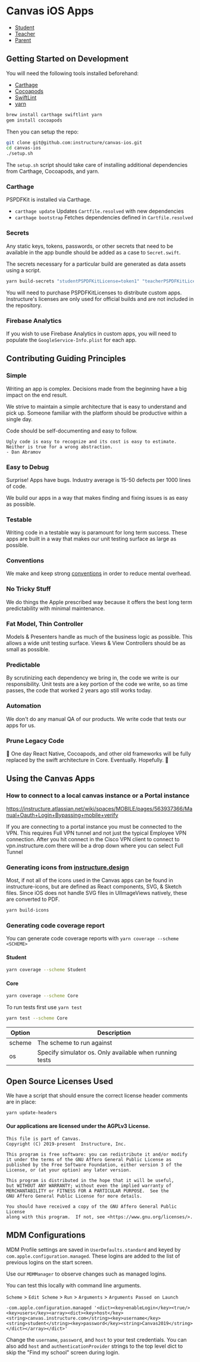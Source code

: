# Canvas iOS Apps

- [Student](https://itunes.apple.com/us/app/canvas-student/id480883488?mt=8)
- [Teacher](https://itunes.apple.com/us/app/canvas-teacher/id1257834464?mt=8)
- [Parent](https://itunes.apple.com/us/app/canvas-parent/id1097996698?mt=8)


## Getting Started on Development

You will need the following tools installed beforehand:

- [Carthage](https://github.com/Carthage/Carthage#installing-carthage)
- [Cocoapods](https://cocoapods.org)
- [SwiftLint](https://github.com/realm/SwiftLint#installation)
- [yarn](https://yarnpkg.com/en/docs/install#mac-stable)

```sh
brew install carthage swiftlint yarn
gem install cocoapods
```

Then you can setup the repo:

```sh
git clone git@github.com:instructure/canvas-ios.git
cd canvas-ios
./setup.sh
```

The `setup.sh` script should take care of installing additional dependencies from Carthage, Cocoapods, and yarn.

### Carthage

PSPDFKit is installed via Carthage.

- `carthage update` Updates `Cartfile.resolved` with new dependencies
- `carthage bootstrap` Fetches dependencies defined in `Cartfile.resolved`

### Secrets

Any static keys, tokens, passwords, or other secrets that need to be available in the app bundle should be added as a case to `Secret.swift`.

The secrets necessary for a particular build are generated as data assets using a script.

```sh
yarn build-secrets "studentPSPDFKitLicense=token1" "teacherPSPDFKitLicense=token2"
```

You will need to purchase PSPDFKitLicenses to distribute custom apps. Instructure's licenses are only used for official builds and are not included in the repository.

### Firebase Analytics

If you wish to use Firebase Analytics in custom apps, you will need to populate the `GoogleService-Info.plist` for each app.


## Contributing Guiding Principles

### Simple

Writing an app is complex. Decisions made from the beginning have a big impact on the end result.

We strive to maintain a simple architecture that is easy to understand and pick up. Someone familiar with the platform should be productive within a single day.

Code should be self-documenting and easy to follow.

```
Ugly code is easy to recognize and its cost is easy to estimate. Neither is true for a wrong abstraction.
- Dan Abramov
```

### Easy to Debug

Surprise! Apps have bugs. Industry average is 15-50 defects per 1000 lines of code.

We build our apps in a way that makes finding and fixing issues is as easy as possible.

### Testable

Writing code in a testable way is paramount for long term success. These apps are built in a way that makes our unit testing surface as large as possible.

### Conventions

We make and keep strong [conventions](./CONVENTIONS.md) in order to reduce mental overhead.

### No Tricky Stuff

We do things the Apple prescribed way because it offers the best long term predictability with minimal maintenance.

### Fat Model, Thin Controller

Models & Presenters handle as much of the business logic as possible. This allows a wide unit testing surface. Views & View Controllers should be as small as possible.

### Predictable

By scrutinizing each dependency we bring in, the code we write is our responsibility. Unit tests are a key portion of the code we write, so as time passes, the code that worked 2 years ago still works today.

### Automation

We don't do any manual QA of our products. We write code that tests our apps for us.

### Prune Legacy Code

😬 One day React Native, Cocoapods, and other old frameworks will be fully replaced by the swift architecture in Core. Eventually. Hopefully. 🤞


## Using the Canvas Apps

### How to connect to a local canvas instance or a Portal instance
https://instructure.atlassian.net/wiki/spaces/MOBILE/pages/563937366/Manual+Oauth+Login+Bypassing+mobile+verify

If you are connecting to a portal instance you must be connected to the VPN. This requires Full VPN tunnel and not just the typical Employee VPN connection. After you hit connect in the Cisco VPN client to connect to vpn.instructure.com there will be a drop down where you can select Full Tunnel

### Generating icons from [instructure.design](https://instructure.design/#iconography)

Most, if not all of the icons used in the Canvas apps can be found in instructure-icons, but are defined as React components, SVG, & Sketch files. Since iOS does not handle SVG files in UIImageViews natively, these are converted to PDF.

```sh
yarn build-icons
```

### Generating code coverage report

You can generate code coverage reports with `yarn coverage --scheme <SCHEME>`

#### Student
```bash
yarn coverage --scheme Student
```

#### Core
```bash
yarn coverage --scheme Core
```

To run tests first use `yarn test`
```bash
yarn test --scheme Core
```

| Option | Description |
| ------ | ----------- |
| scheme  | The scheme to run against  |
| os  | Specify simulator os. Only available when running tests  |


## Open Source Licenses Used

We have a script that should ensure the correct license header comments are in place:

```sh
yarn update-headers
```

#### Our applications are licensed under the AGPLv3 License.

```
This file is part of Canvas.
Copyright (C) 2019-present  Instructure, Inc.

This program is free software: you can redistribute it and/or modify
it under the terms of the GNU Affero General Public License as
published by the Free Software Foundation, either version 3 of the
License, or (at your option) any later version.

This program is distributed in the hope that it will be useful,
but WITHOUT ANY WARRANTY; without even the implied warranty of
MERCHANTABILITY or FITNESS FOR A PARTICULAR PURPOSE.  See the
GNU Affero General Public License for more details.

You should have received a copy of the GNU Affero General Public License
along with this program.  If not, see <https://www.gnu.org/licenses/>.
```

## MDM Configurations

MDM Profile settings are saved in `UserDefaults.standard` and keyed by
`com.apple.configuration.managed`.
These logins are added to the list of previous logins on the start screen.

Use our `MDMManager` to observe changes such as managed logins.

You can test this locally with command line arguments.

`Scheme` > `Edit Scheme` > `Run` > `Arguments` > `Arguments Passed on Launch`

```
-com.apple.configuration.managed '<dict><key>enableLogin</key><true/><key>users</key><array><dict><key>host</key><string>canvas.instructure.com</string><key>username</key><string>student</string><key>password</key><string>Canvas2019</string></dict></array></dict>'
```

Change the `username`, `password`, and `host` to your test credentials. You can also add `host` and `authenticationProvider` strings to the top level dict to skip the "Find my school" screen during login.
